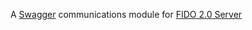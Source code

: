 A [Swagger](http://swagger.io/) communications module for [FIDO 2.0 Server](https://github.com/apowers313/fido2-server)